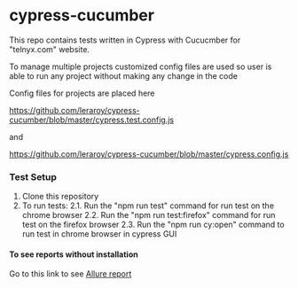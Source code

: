# cypress-cucumber

This repo contains tests written in Cypress with Cucucmber for "telnyx.com" website.


To manage multiple projects customized config files are used so user is able to run any project without making any change in the code

Config files for projects are placed here

https://github.com/leraroy/cypress-cucumber/blob/master/cypress.test.config.js

and

https://github.com/leraroy/cypress-cucumber/blob/master/cypress.config.js

### Test Setup
1. Clone this repository
2. To run tests:
   2.1. Run the "npm run test" command for run test on the chrome browser
   2.2. Run the "npm run test:firefox" command for run test on the firefox browser
   2.3. Run the "npm run cy:open" command to run test in chrome browser in cypress GUI
   
   
#### To see reports without installation
Go to this link to see [Allure report](https://leraroy.github.io/cypress-cucumber/4/)

